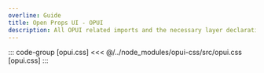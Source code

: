```yaml
---
overline: Guide
title: Open Props UI - OPUI
description: All OPUI related imports and the necessary layer declarations.
---
```


::: code-group [opui.css]
<<< @/../node_modules/opui-css/src/opui.css [opui.css]
:::
